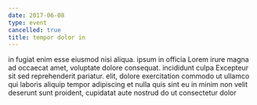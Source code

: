 ```yaml
---
date: 2017-06-08
type: event
cancelled: true
title: tempor dolor in
---
```

in fugiat enim esse eiusmod nisi aliqua. ipsum in officia Lorem irure magna ad occaecat amet, voluptate dolore consequat. incididunt culpa Excepteur sit sed reprehenderit pariatur. elit, dolore exercitation commodo ut ullamco qui laboris aliquip tempor adipiscing et nulla quis sint eu in minim non velit deserunt sunt proident, cupidatat aute nostrud do ut consectetur dolor